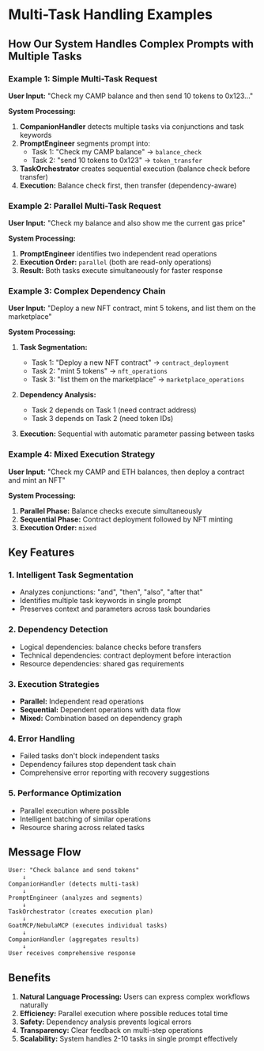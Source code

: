 # Multi-Task Handling Examples

## How Our System Handles Complex Prompts with Multiple Tasks

### Example 1: Simple Multi-Task Request
**User Input:** "Check my CAMP balance and then send 10 tokens to 0x123..."

**System Processing:**
1. **CompanionHandler** detects multiple tasks via conjunctions and task keywords
2. **PromptEngineer** segments prompt into:
   - Task 1: "Check my CAMP balance" → `balance_check`
   - Task 2: "send 10 tokens to 0x123" → `token_transfer`
3. **TaskOrchestrator** creates sequential execution (balance check before transfer)
4. **Execution:** Balance check first, then transfer (dependency-aware)

### Example 2: Parallel Multi-Task Request  
**User Input:** "Check my balance and also show me the current gas price"

**System Processing:**
1. **PromptEngineer** identifies two independent read operations
2. **Execution Order:** `parallel` (both are read-only operations)
3. **Result:** Both tasks execute simultaneously for faster response

### Example 3: Complex Dependency Chain
**User Input:** "Deploy a new NFT contract, mint 5 tokens, and list them on the marketplace"

**System Processing:**
1. **Task Segmentation:**
   - Task 1: "Deploy a new NFT contract" → `contract_deployment`
   - Task 2: "mint 5 tokens" → `nft_operations` 
   - Task 3: "list them on the marketplace" → `marketplace_operations`

2. **Dependency Analysis:**
   - Task 2 depends on Task 1 (need contract address)
   - Task 3 depends on Task 2 (need token IDs)

3. **Execution:** Sequential with automatic parameter passing between tasks

### Example 4: Mixed Execution Strategy
**User Input:** "Check my CAMP and ETH balances, then deploy a contract and mint an NFT"

**System Processing:**
1. **Parallel Phase:** Balance checks execute simultaneously
2. **Sequential Phase:** Contract deployment followed by NFT minting
3. **Execution Order:** `mixed`

## Key Features

### 1. Intelligent Task Segmentation
- Analyzes conjunctions: "and", "then", "also", "after that"
- Identifies multiple task keywords in single prompt
- Preserves context and parameters across task boundaries

### 2. Dependency Detection
- Logical dependencies: balance checks before transfers
- Technical dependencies: contract deployment before interaction
- Resource dependencies: shared gas requirements

### 3. Execution Strategies
- **Parallel:** Independent read operations
- **Sequential:** Dependent operations with data flow
- **Mixed:** Combination based on dependency graph

### 4. Error Handling
- Failed tasks don't block independent tasks
- Dependency failures stop dependent task chain
- Comprehensive error reporting with recovery suggestions

### 5. Performance Optimization
- Parallel execution where possible
- Intelligent batching of similar operations
- Resource sharing across related tasks

## Message Flow

```
User: "Check balance and send tokens"
    ↓
CompanionHandler (detects multi-task)
    ↓
PromptEngineer (analyzes and segments)
    ↓
TaskOrchestrator (creates execution plan)
    ↓
GoatMCP/NebulaMCP (executes individual tasks)
    ↓
CompanionHandler (aggregates results)
    ↓
User receives comprehensive response
```

## Benefits

1. **Natural Language Processing:** Users can express complex workflows naturally
2. **Efficiency:** Parallel execution where possible reduces total time
3. **Safety:** Dependency analysis prevents logical errors
4. **Transparency:** Clear feedback on multi-step operations
5. **Scalability:** System handles 2-10 tasks in single prompt effectively